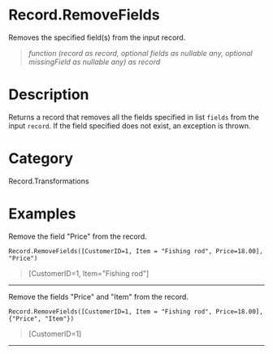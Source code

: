 ﻿# Record.RemoveFields
Removes the specified field(s) from the input record.
> _function (record as record, optional fields as nullable any, optional missingField as nullable any) as record_
# Description 
Returns a record that removes all the fields specified in list <code>fields</code> from the input <code>record</code>. If the field specified does not exist, an exception is thrown.
# Category 
Record.Transformations
# Examples 
Remove the field "Price" from the record.
```
Record.RemoveFields([CustomerID=1, Item = "Fishing rod", Price=18.00], "Price")
```
> [CustomerID=1, Item="Fishing rod"]
***
Remove the fields "Price" and "Item" from the record.
```
Record.RemoveFields([CustomerID=1, Item = "Fishing rod", Price=18.00], {"Price", "Item"})
```
> [CustomerID=1]
***
